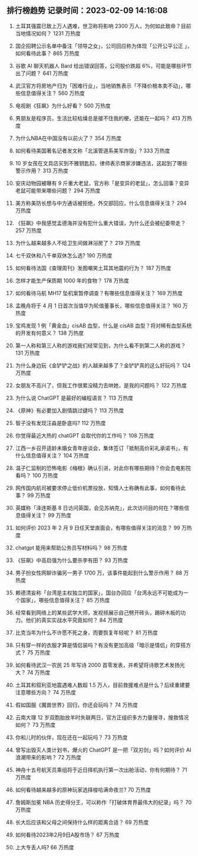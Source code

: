 
## 排行榜趋势 记录时间：2023-02-09 14:16:08
  
  1. 土耳其强震已致上万人遇难，世卫称将影响 2300 万人，为何如此致命？目前当地情况如何？ 1231 万热度
    
  2. 国企招聘公示名单中备注「领导之女」，公司回应称为体现「公开公平公正 」，如何看待此事？ 865 万热度
    
  3. 谷歌 AI 聊天机器人 Bard 给出错误回答，公司股价跌超 6%，可能是哪些环节出了问题？ 641 万热度
    
  4. 武汉官方将房地产归为「困难行业」，当地销售表示「不降价根本卖不动」，哪些信息值得关注？ 560 万热度
    
  5. 电视剧《狂飙》为什么好看？ 500 万热度
    
  6. 男朋友是程序员，生活比较枯燥总是接不住我的梗，还能在一起吗？ 413 万热度
    
  7. 为什么NBA在中国没有以前火了？ 354 万热度
    
  8. 如何看待美国著名记者发文称「北溪管道系美军炸毁」? 333 万热度
    
  9. 10 岁女孩在文具店买到不雅钥匙扣，律师表示商家涉嫌违法，这起到了哪些警示作用？ 313 万热度
    
  10. 安庆动物园被曝有 9 斤重大老鼠，官方称「是变异的老鼠」，怎么回事？变异老鼠可能带来哪些问题？ 294 万热度
    
  11. 美方称美防长想与中方通话被拒绝，外交部回应，什么信息值得关注？ 294 万热度
    
  12. 《狂飙》中我感觉孟德海并没有犯什么重大错误，为什么还会被纪委带走？ 257 万热度
    
  13. 为什么越来越多人不给卫生间做淋浴房了？ 219 万热度
    
  14. 七千双休和八千单双休怎么选? 190 万热度
    
  15. 如何看待法国《查理周刊》发图嘲笑土耳其地震的行为？ 187 万热度
    
  16. 怎样才能生产保质期 1000 年的食物？ 178 万热度
    
  17. 如何看待马航 MH17 坠机案暂停调查？有哪些信息值得关注？ 169 万热度
    
  18. 孟晚舟将于 4 月 1 日首次当值华为轮值董事长，哪些信息值得关注？ 160 万热度
    
  19. 宝鸡发现 1 例「黄金血」cisAB 血型，什么是 cisAB 血型？将对稀有血型系统的开发有何意义？ 138 万热度
    
  20. 第一人称和第三人称的游戏我们经常见到，为什么看不到第二人称的游戏？ 131 万热度
    
  21. 为什么身边玩《金铲铲之战》的人越来越多了？金铲铲真的这么好玩吗？ 124 万热度
    
  22. 女朋友不高兴了，但我工作很累没精力去哄她，是我的问题吗？ 122 万热度
    
  23. 为什么说 ChatGPT 是最好的编程语言？ 113 万热度
    
  24. 《原神》有必要加入剧情跳过键吗？ 113 万热度
    
  25. 智子没有发现汪淼是卧底吗? 112 万热度
    
  26. 你觉得最近大热的 chatGPT 会取代你的工作吗？ 108 万热度
    
  27. 江西一乡召开适龄未婚女青年座谈会，集体签订「抵制高价彩礼承诺书」，有什么信息值得关注？ 104 万热度
    
  28. 温子仁监制的恐怖电影《梅根》确认引进，对此你有哪些期待？你会去电影院看吗？ 100 万热度
    
  29. 网传国内航司被要求停止低价机票投放，知情人士称确有此事，如何看待此事？ 99 万热度
    
  30. 英媒称「泽连斯基 8 日访问英国，会见苏纳克」，此次访问目的何在？哪些信息值得关注？ 99 万热度
    
  31. 如何评价 2023 年 2 月 9 日任天堂直面会，有哪些值得关注的消息？ 99 万热度
    
  32. chatgpt 能用来帮助公务员写材料吗？ 98 万热度
    
  33. 《狂飙》中高启强为什么要杀李有田？ 93 万热度
    
  34. 男子扮女性网聊诈骗另一男子 1700 万，该事件能起到什么警示作用？ 88 万热度
    
  35. 赖德清妄称「台湾是主权独立的国家」，国台办回应「台湾永远不可能成为一个国家」，哪些信息值得关注？ 85 万热度
    
  36. 经常看到网络上的某些武学大师，发视频展示自己劈开砖头，踢碎木板的功力。他们的真实实战水平究竟如何？ 84 万热度
    
  37. 比克当年为什么不许愿不死之身，而要恢复年轻呢？ 81 万热度
    
  38. 只有穿一样的衣服才算是情侣装吗？有没有更加高级「暗示是情侣」的穿搭方式？ 75 万热度
    
  39. 如何看待武汉一农民 25 年写诗 2000 首零发表，并希望将诗歌艺术发扬光大？ 74 万热度
    
  40. 土耳其和叙利亚地震遇难人数超 1.5 万人，目前救援难点是什么？后续重建要注意哪些方向？ 74 万热度
    
  41. 假如国服《魔兽世界》回归，你还会玩吗？ 74 万热度
    
  42. 云南大理 12 岁双胞胎放羊时失联两日，官方正组织多方力量搜寻，搜救情况如何？ 73 万热度
    
  43. 你和儿时的伙伴，现在还在一起玩吗？ 73 万热度
    
  44. 曾写出毁灭人类计划书，爆火的 ChatGPT 是一把「双刃剑」吗？如何评价 AI 浪潮带来的影响？ 72 万热度
    
  45. 神舟十五号航天员乘组将于近日择机执行第一次出舱活动，你有何期待？ 71 万热度
    
  46. 如何看待越来越多的原神玩家选择梭哈满命夜兰? 70 万热度
    
  47. 詹姆斯加冕 NBA 历史得分王，可以称作「打破体育界最伟大的纪录」吗？ 70 万热度
    
  48. 长大后应该和父母之间保持什么样的距离合适？ 69 万热度
    
  49. 如何看待2023年2月9日A股市场？ 67 万热度
    
  50. 上大专丢人吗? 66 万热度
    
